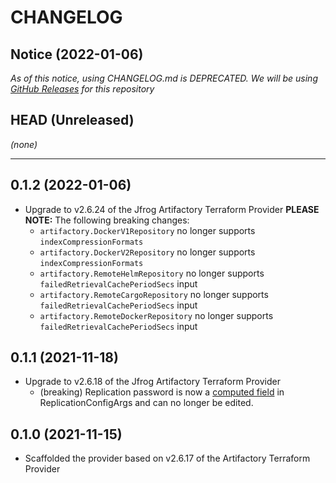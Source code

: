 CHANGELOG
=========

## Notice (2022-01-06)

*As of this notice, using CHANGELOG.md is DEPRECATED. We will be using [GitHub Releases](https://github.com/pulumi/pulumi-artifactory/releases) for this repository*

## HEAD (Unreleased)
_(none)_

---

## 0.1.2 (2022-01-06)
* Upgrade to v2.6.24 of the Jfrog Artifactory Terraform Provider
  **PLEASE NOTE:** The following breaking changes:
  * `artifactory.DockerV1Repository` no longer supports `indexCompressionFormats`
  * `artifactory.DockerV2Repository` no longer supports `indexCompressionFormats`
  * `artifactory.RemoteHelmRepository` no longer supports `failedRetrievalCachePeriodSecs` input
  * `artifactory.RemoteCargoRepository` no longer supports `failedRetrievalCachePeriodSecs` input
  * `artifactory.RemoteDockerRepository` no longer supports `failedRetrievalCachePeriodSecs` input

## 0.1.1 (2021-11-18)
* Upgrade to v2.6.18 of the Jfrog Artifactory Terraform Provider
    * (breaking) Replication password is now a [computed field](https://github.com/jfrog/terraform-provider-artifactory/pull/206) in ReplicationConfigArgs and can no longer be edited.

## 0.1.0 (2021-11-15)
* Scaffolded the provider based on v2.6.17 of the Artifactory Terraform Provider
